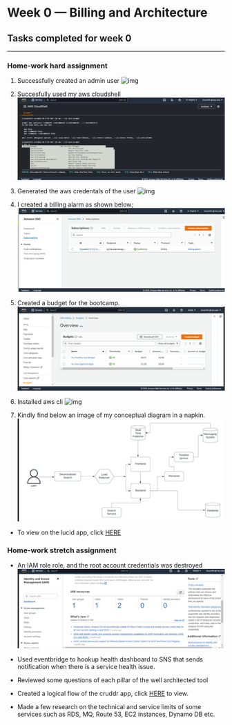 # Week 0 — Billing and Architecture
## Tasks completed for week 0
***
### Home-work hard assignment 
1. Successfully created an admin user
![img](../_docs/assets/img0/user_creation01.png)

5. Succesfully used my aws cloudshell 
![img](../_docs/assets/aws-img-wk0/aws-cli.png)

2. Generated the aws credentals of the user
![img](../_docs/assets/img0/access%20key.jpg)

3. I created a billing alarm as shown below;
![img](../_docs/assets/aws-img-wk0/billing-alarm.png)

4. Created a budget for the bootcamp.
![img](../_docs/assets/aws-img-wk0/create-budget.png)

5. Installed aws cli
![img](../_docs/assets/img0/aws%20cli.png)

4. Kindly find below an image of my conceptual diagram in a napkin. 
![napkin](../_docs/assets/aws-img-wk0/lucid-chart.png)
* To view on the lucid app, click [HERE](https://lucid.app/lucidchart/2db6558a-feed-41e8-b453-1188782c2c78/edit?viewport_loc=-122%2C192%2C2380%2C1022%2C0_0&invitationId=inv_06a8a74a-bcfc-4157-86d1-9f33763ab1df)



### Home-work stretch assignment
* An IAM role role, and the root account credentials was destroyed
![napkin](../_docs/assets/aws-img-wk0/iam-roles.png)

* Used eventbridge to hookup health dashboard to SNS that sends notification when there is a service health issue. 

* Reviewed some questions of each pillar of the well architected tool

* Created a logical flow of the cruddr app, click [HERE](https://lucid.app/lucidchart/4e69d912-85e0-4f42-9f62-7763c0e6f8be/edit?viewport_loc=104%2C-73%2C2348%2C940%2C0_0&invitationId=inv_658a9e00-e396-4cf9-a9f1-0494424f80e8) to view.

* Made a few research on the technical and service limits of some services such as RDS, MQ, Route 53, EC2 instances, Dynamo DB etc.
